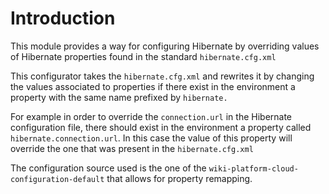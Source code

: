 Introduction
============

This module provides a way for configuring Hibernate by overriding values of Hibernate properties found in the standard `hibernate.cfg.xml`

This configurator takes the `hibernate.cfg.xml` and rewrites it by changing the values associated to properties if there exist in the environment a property with the same name prefixed by `hibernate.`

For example in order to override the `connection.url` in the Hibernate configuration file, there should exist in the environment a property called `hibernate.connection.url`. In this case the value of this property will override the one that was present in the `hibernate.cfg.xml`

The configuration source used is the one of the `wiki-platform-cloud-configuration-default` that allows for property remapping.

